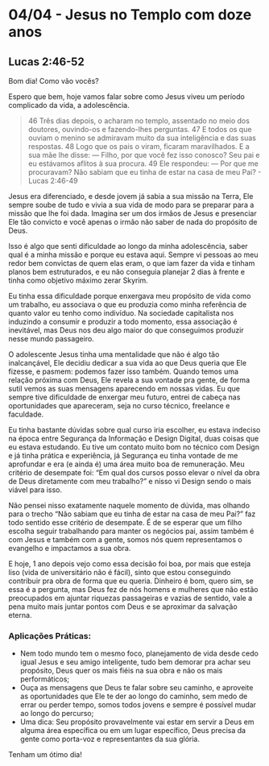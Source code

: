 # 04/04 - Jesus no Templo com doze anos

## Lucas 2:46-52

Bom dia! Como vão vocês? 

Espero que bem, hoje vamos falar sobre como Jesus viveu um período complicado da vida, a adolescência.

> 46 Três dias depois, o acharam no templo, assentado no meio dos doutores, ouvindo-os e fazendo-lhes perguntas. 47 E todos os que ouviam o menino se admiravam muito da sua inteligência e das suas respostas. 48 Logo que os pais o viram, ficaram maravilhados. E a sua mãe lhe disse: — Filho, por que você fez isso conosco? Seu pai e eu estávamos aflitos à sua procura. 49 Ele respondeu: — Por que me procuravam? Não sabiam que eu tinha de estar na casa de meu Pai? - Lucas 2:46-49
> 

Jesus era diferenciado, e desde jovem já sabia a sua missão na Terra, Ele sempre soube de tudo e vivia a sua vida de modo para se preparar para a missão que lhe foi dada. Imagina ser um dos irmãos de Jesus e presenciar Ele tão convicto e você apenas o irmão não saber de nada do propósito de Deus.

Isso é algo que senti dificuldade ao longo da minha adolescência, saber qual é a minha missão e porque eu estava aqui. Sempre vi pessoas ao meu redor bem convictas de quem elas eram, o que iam fazer da vida e tinham planos bem estruturados, e eu não conseguia planejar 2 dias à frente e tinha como objetivo máximo zerar Skyrim. 

Eu tinha essa dificuldade porque enxergava meu propósito de vida como um trabalho, eu associava o que eu produzia como minha referência de quanto valor eu tenho como indivíduo. Na sociedade capitalista nos induzindo a consumir e produzir a todo momento, essa associação é inevitável, mas Deus nos deu algo maior do que conseguimos produzir nesse mundo passageiro.

O adolescente Jesus tinha uma mentalidade que não é algo tão inalcançável, Ele decidiu dedicar a sua vida ao que Deus queria que Ele fizesse, e pasmem: podemos fazer isso também. Quando temos uma relação próxima com Deus, Ele revela a sua vontade pra gente, de forma sutil vemos as suas mensagens aparecendo em nossas vidas. Eu que sempre tive dificuldade de enxergar meu futuro, entrei de cabeça nas oportunidades que apareceram, seja no curso técnico, freelance e faculdade. 

Eu tinha bastante dúvidas sobre qual curso iria escolher, eu estava indeciso na época entre Segurança da Informação e Design Digital, duas coisas que eu estava estudando. Eu tive um contato muito bom no técnico com Design e já tinha prática e experiência, já Segurança eu tinha vontade de me aprofundar e era (e ainda é) uma área muito boa de remuneração. Meu critério de desempate foi: “Em qual dos cursos posso elevar o nível da obra de Deus diretamente com meu trabalho?” e nisso vi Design sendo o mais viável para isso. 

Não pensei nisso exatamente naquele momento de dúvida, mas olhando para o trecho “Não sabiam que eu tinha de estar na casa de meu Pai?” faz todo sentido esse critério de desempate. É de se esperar que um filho escolha seguir trabalhando para manter os negócios pai, assim também é com Jesus e também com a gente, somos nós quem representamos o evangelho e impactamos a sua obra.

E hoje, 1 ano depois vejo como essa decisão foi boa, por mais que esteja liso (vida de universitário não é fácil), sinto que estou conseguindo contribuir pra obra de forma que eu queria. Dinheiro é bom, quero sim, se essa é a pergunta, mas Deus fez de nós homens e mulheres que não estão preocupados em ajuntar riquezas passageiras e vazias de sentido, vale a pena muito mais juntar pontos com Deus e se aproximar da salvação eterna.

### Aplicações Práticas:

- Nem todo mundo tem o mesmo foco, planejamento de vida desde cedo igual Jesus e seu amigo inteligente, tudo bem demorar pra achar seu propósito, Deus quer os mais fiéis na sua obra e não os mais performáticos;
- Ouça as mensagens que Deus te falar sobre seu caminho, e aproveite as oportunidades que Ele te der ao longo do caminho, sem medo de errar ou perder tempo, somos todos jovens e sempre é possível mudar ao longo do percurso;
- Uma dica: Seu propósito provavelmente vai estar em servir a Deus em alguma área específica ou em um lugar específico, Deus precisa da gente como porta-voz e representantes da sua glória.

Tenham um ótimo dia!